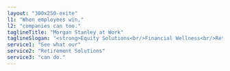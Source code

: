 ```yaml
---
layout: "300x250-exite"
l1: "When employees win,"
l2: "companies can too."
taglineTitle: "Morgan Stanley at Work"
taglineSlogan: "<strong>Equity Solutions<br/>Financial Wellness<br/>Retirement Solutions</strong>"
service1: "See what our"
service2: "Retirement Solutions"
service3: "can do."
---
```

